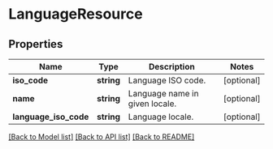# LanguageResource

## Properties
Name | Type | Description | Notes
------------ | ------------- | ------------- | -------------
**iso_code** | **string** | Language ISO code. | [optional] 
**name** | **string** | Language name in given locale. | [optional] 
**language_iso_code** | **string** | Language locale. | [optional] 

[[Back to Model list]](../README.md#documentation-for-models) [[Back to API list]](../README.md#documentation-for-api-endpoints) [[Back to README]](../README.md)


